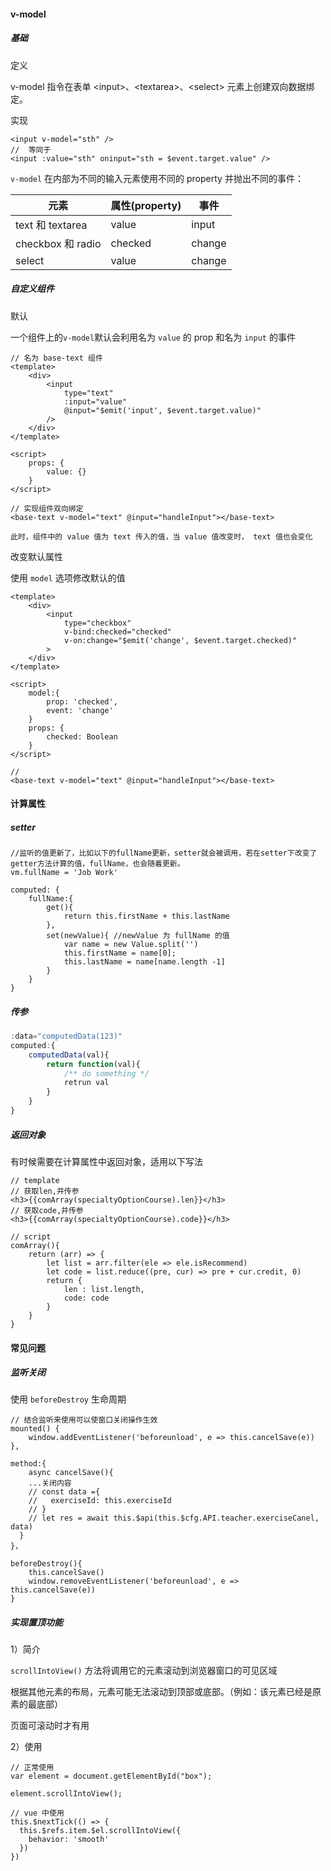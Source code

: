 #### v-model

##### 基础

定义

v-model 指令在表单 \<input>、\<textarea>、\<select> 元素上创建双向数据绑定。

实现

```
<input v-model="sth" />
//  等同于
<input :value="sth" oninput="sth = $event.target.value" />
```

`v-model` 在内部为不同的输入元素使用不同的 property 并抛出不同的事件：

| 元素              | 属性(property) | 事件   |
| ----------------- | -------------- | ------ |
| text 和 textarea  | value          | input  |
| checkbox 和 radio | checked        | change |
| select            | value          | change |

##### 自定义组件

默认

一个组件上的`v-model`默认会利用名为 `value` 的 prop 和名为 `input` 的事件

```
// 名为 base-text 组件
<template>
	<div>
		<input 
			type="text"
			:input="value" 
			@input="$emit('input', $event.target.value)" 
		/>
	</div>
</template>

<script>
	props: {
		value: {}	
	}
</script>

// 实现组件双向绑定
<base-text v-model="text" @input="handleInput"></base-text>

此时，组件中的 value 值为 text 传入的值，当 value 值改变时， text 值也会变化
```

改变默认属性

使用 `model` 选项修改默认的值

```
<template>
	<div>
		<input
        	type="checkbox"
          	v-bind:checked="checked"
          	v-on:change="$emit('change', $event.target.checked)"
        >
	</div>
</template>

<script>
	model:{
		prop: 'checked',
		event: 'change'
	}
	props: {
		checked: Boolean
	}
</script>

// 
<base-text v-model="text" @input="handleInput"></base-text>
```

#### 计算属性

##### setter

```vue
//监听的值更新了，比如以下的fullName更新，setter就会被调用，若在setter下改变了getter方法计算的值，fullName，也会随着更新。
vm.fullName = 'Job Work'

computed: {
	fullName:{
		get(){
			return this.firstName + this.lastName
		},
		set(newValue){ //newValue 为 fullName 的值
			var name = new Value.split('')
			this.firstName = name[0];
			this.lastName = name[name.length -1]
		}
	}
}
```

##### 传参

```js
:data="computedData(123)"
computed:{
    computedData(val){
        return function(val){
            /** do something */
            retrun val
        }
    }
}
```

##### 返回对象

有时候需要在计算属性中返回对象，适用以下写法

```
// template
// 获取len,并传参
<h3>{{comArray(specialtyOptionCourse).len}}</h3>
// 获取code,并传参
<h3>{{comArray(specialtyOptionCourse).code}}</h3>

// script
comArray(){
	return (arr) => {
		let list = arr.filter(ele => ele.isRecommend)
		let code = list.reduce((pre, cur) => pre + cur.credit, 0)
		return {
			len : list.length,
			code: code        
		}
	}
}
```

#### 常见问题

##### 监听关闭

使用 `beforeDestroy` 生命周期

```
// 结合监听来使用可以使窗口关闭操作生效
mounted() {
	window.addEventListener('beforeunload', e => this.cancelSave(e))
},

method:{
	async cancelSave(){
    ...关闭内容
    // const data ={
    //	 exerciseId: this.exerciseId
    // }
    // let res = await this.$api(this.$cfg.API.teacher.exerciseCanel, data)
  }
}，

beforeDestroy(){
	this.cancelSave()
	window.removeEventListener('beforeunload', e => this.cancelSave(e))
}
```

##### 实现置顶功能

1）简介

`scrollIntoView()` 方法将调用它的元素滚动到浏览器窗口的可见区域

根据其他元素的布局，元素可能无法滚动到顶部或底部。（例如：该元素已经是原素的最底部）

页面可滚动时才有用

2）使用

```
// 正常使用
var element = document.getElementById("box");

element.scrollIntoView();

// vue 中使用
this.$nextTick(() => {
  this.$refs.item.$el.scrollIntoView({
  	behavior: 'smooth' 
  })
})
```

